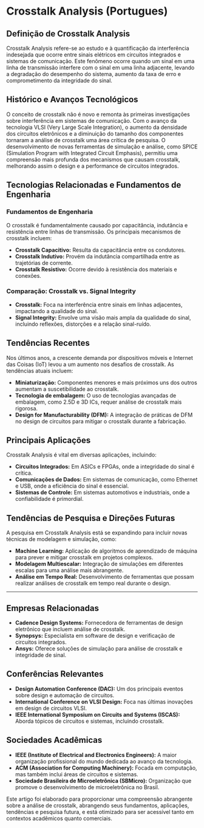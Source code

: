 # Crosstalk Analysis (Portugues)

## Definição de Crosstalk Analysis

Crosstalk Analysis refere-se ao estudo e à quantificação da interferência indesejada que ocorre entre sinais elétricos em circuitos integrados e sistemas de comunicação. Este fenômeno ocorre quando um sinal em uma linha de transmissão interfere com o sinal em uma linha adjacente, levando a degradação do desempenho do sistema, aumento da taxa de erro e comprometimento da integridade do sinal.

## Histórico e Avanços Tecnológicos

O conceito de crosstalk não é novo e remonta às primeiras investigações sobre interferência em sistemas de comunicação. Com o avanço da tecnologia VLSI (Very Large Scale Integration), o aumento da densidade dos circuitos eletrônicos e a diminuição do tamanho dos componentes tornaram a análise de crosstalk uma área crítica de pesquisa. O desenvolvimento de novas ferramentas de simulação e análise, como SPICE (Simulation Program with Integrated Circuit Emphasis), permitiu uma compreensão mais profunda dos mecanismos que causam crosstalk, melhorando assim o design e a performance de circuitos integrados.

## Tecnologias Relacionadas e Fundamentos de Engenharia

### Fundamentos de Engenharia

O crosstalk é fundamentalmente causado por capacitância, indutância e resistência entre linhas de transmissão. Os principais mecanismos de crosstalk incluem:

- **Crosstalk Capacitivo:** Resulta da capacitância entre os condutores.
- **Crosstalk Indutivo:** Provém da indutância compartilhada entre as trajetórias de corrente.
- **Crosstalk Resistivo:** Ocorre devido à resistência dos materiais e conexões.

### Comparação: Crosstalk vs. Signal Integrity

- **Crosstalk:** Foca na interferência entre sinais em linhas adjacentes, impactando a qualidade do sinal.
- **Signal Integrity:** Envolve uma visão mais ampla da qualidade do sinal, incluindo reflexões, distorções e a relação sinal-ruído.

## Tendências Recentes

Nos últimos anos, a crescente demanda por dispositivos móveis e Internet das Coisas (IoT) levou a um aumento nos desafios de crosstalk. As tendências atuais incluem:

- **Miniaturização:** Componentes menores e mais próximos uns dos outros aumentam a suscetibilidade ao crosstalk.
- **Tecnologia de embalagem:** O uso de tecnologias avançadas de embalagem, como 2.5D e 3D ICs, requer análise de crosstalk mais rigorosa.
- **Design for Manufacturability (DFM):** A integração de práticas de DFM no design de circuitos para mitigar o crosstalk durante a fabricação.

## Principais Aplicações

Crosstalk Analysis é vital em diversas aplicações, incluindo:

- **Circuitos Integrados:** Em ASICs e FPGAs, onde a integridade do sinal é crítica.
- **Comunicações de Dados:** Em sistemas de comunicação, como Ethernet e USB, onde a eficiência do sinal é essencial.
- **Sistemas de Controle:** Em sistemas automotivos e industriais, onde a confiabilidade é primordial.

## Tendências de Pesquisa e Direções Futuras

A pesquisa em Crosstalk Analysis está se expandindo para incluir novas técnicas de modelagem e simulação, como:

- **Machine Learning:** Aplicação de algoritmos de aprendizado de máquina para prever e mitigar crosstalk em projetos complexos.
- **Modelagem Multiescalar:** Integração de simulações em diferentes escalas para uma análise mais abrangente.
- **Análise em Tempo Real:** Desenvolvimento de ferramentas que possam realizar análises de crosstalk em tempo real durante o design.

---

## Empresas Relacionadas

- **Cadence Design Systems:** Fornecedora de ferramentas de design eletrônico que incluem análise de crosstalk.
- **Synopsys:** Especialista em software de design e verificação de circuitos integrados.
- **Ansys:** Oferece soluções de simulação para análise de crosstalk e integridade de sinal.

## Conferências Relevantes

- **Design Automation Conference (DAC):** Um dos principais eventos sobre design e automação de circuitos.
- **International Conference on VLSI Design:** Foca nas últimas inovações em design de circuitos VLSI.
- **IEEE International Symposium on Circuits and Systems (ISCAS):** Aborda tópicos de circuitos e sistemas, incluindo crosstalk.

## Sociedades Acadêmicas

- **IEEE (Institute of Electrical and Electronics Engineers):** A maior organização profissional do mundo dedicada ao avanço da tecnologia.
- **ACM (Association for Computing Machinery):** Focada em computação, mas também inclui áreas de circuitos e sistemas.
- **Sociedade Brasileira de Microeletrônica (SBMicro):** Organização que promove o desenvolvimento de microeletrônica no Brasil.

Este artigo foi elaborado para proporcionar uma compreensão abrangente sobre a análise de crosstalk, abrangendo seus fundamentos, aplicações, tendências e pesquisa futura, e está otimizado para ser acessível tanto em contextos acadêmicos quanto comerciais.